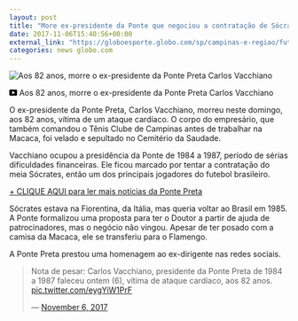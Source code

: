 ```yaml
---
layout: post
title: "More ex-presidente da Ponte que negociou a contratação de Sócrates"
date: 2017-11-06T15:40:56+00:00
external_link: "https://globoesporte.globo.com/sp/campinas-e-regiao/futebol/times/ponte-preta/noticia/morre-ex-presidente-da-ponte-que-negociou-a-contratacao-de-socrates.ghtml"
categories: news globo.com
---
```

 
 
 <meta itemprop="name" content="Aos 82 anos, morre o ex-presidente da Ponte Preta Carlos Vacchiano"> <meta itemprop="thumbnailUrl" content="https://s01.video.glbimg.com/x720/6268748.jpg"> <meta itemprop="datePublished" content="2017-11-06T15:31:54.589Z"> <meta itemprop="uploadDate" content="2017-11-06T15:31:54.589Z"> 

 

 
  ![Aos 82 anos, morre o ex-presidente da Ponte Preta Carlos Vacchiano](https://s01.video.glbimg.com/x720/6268748.jpg "Aos 82 anos, morre o ex-presidente da Ponte Preta Carlos Vacchiano") 
 
 
 

_<svg xmlns="http://www.w3.org/2000/svg" width="14px" height="11px" viewbox="0 0 14 11"><path d="M14,9.16666667 C14,10.175 13.19,11 12.2,11 L1.8,11 C0.81,11 0,10.175 0,9.16666667 L0,1.83333333 C0,0.825 0.81,0 1.8,0 L12.2,0 C13.19,0 14,0.825 14,1.83333333 L14,9.16666667 Z M10.6,5.5 L5.2,2.5025 L5.2,8.48833333 L10.6,5.5 L10.6,5.5 Z" id="Shape"></path></svg>_ Aos 82 anos, morre o ex-presidente da Ponte Preta Carlos Vacchiano

 
 
 
 
 

 
 
 
 

O ex-presidente da Ponte Preta, Carlos Vacchiano, morreu neste domingo, aos 82 anos, vítima de um ataque cardíaco. O corpo do empresário, que também comandou o Tênis Clube de Campinas antes de trabalhar na Macaca, foi velado e sepultado no Cemitério da Saudade.

 
 
 

Vacchiano ocupou a presidência da Ponte de 1984 a 1987, período de sérias dificuldades financeiras. Ele ficou marcado por tentar a contratação do meia Sócrates, então um dos principais jogadores do futebol brasileiro.

 
 
 

[+ CLIQUE AQUI para ler mais notícias da Ponte Preta](http://globoesporte.globo.com/sp/campinas-e-regiao/futebol/times/ponte-preta/)

 
 
 

Sócrates estava na Fiorentina, da Itália, mas queria voltar ao Brasil em 1985. A Ponte formalizou uma proposta para ter o Doutor a partir de ajuda de patrocinadores, mas o negócio não vingou. Apesar de ter posado com a camisa da Macaca, ele se transferiu para o Flamengo.

 
 
 

A Ponte Preta prestou uma homenagem ao ex-dirigente nas redes sociais.

 
 
 
 > Nota de pesar: Carlos Vacchiano, presidente da Ponte Preta de 1984 a 1987 faleceu ontem (6), vítima de ataque cardíaco, aos 82 anos. [pic.twitter.com/eygYiW1PrF](https://t.co/eygYiW1PrF)
> 
> — [November 6, 2017](https://twitter.com/aapp_oficial/status/927551231811309568) 
 
 
